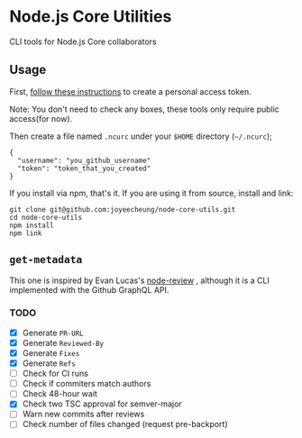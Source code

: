 # Node.js Core Utilities

CLI tools for Node.js Core collaborators

## Usage

First, [follow these instructions](https://help.github.com/articles/creating-a-personal-access-token-for-the-command-line/)
to create a personal access token.

Note: You don't need to check any boxes, these tools only require public access(for now).

Then create a file named `.ncurc` under your `$HOME` directory (`~/.ncurc`);

```
{
  "username": "you_github_username"
  "token": "token_that_you_created"
}
```

If you install via npm, that's it.
If you are using it from source, install and link:

```
git clone git@github.com:joyeecheung/node-core-utils.git
cd node-core-utils
npm install
npm link
```

## `get-metadata`

This one is inspired by Evan Lucas's [node-review](https://github.com/evanlucas/node-review)
, although it is a CLI implemented with the Github GraphQL API.

### TODO

- [x] Generate `PR-URL`
- [x] Generate `Reviewed-By`
- [x] Generate `Fixes`
- [x] Generate `Refs`
- [ ] Check for CI runs
- [ ] Check if commiters match authors
- [ ] Check 48-hour wait
- [x] Check two TSC approval for semver-major
- [ ] Warn new commits after reviews
- [ ] Check number of files changed (request pre-backport)
